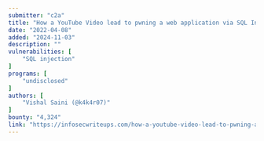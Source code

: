 ```yaml
---
submitter: "c2a"
title: "How a YouTube Video lead to pwning a web application via SQL Injection worth $4324 bounty"
date: "2022-04-08"
added: "2024-11-03"
description: ""
vulnerabilities: [
    "SQL injection"
]
programs: [
    "undisclosed"
]
authors: [
    "Vishal Saini (@k4k4r07)"
]
bounty: "4,324"
link: "https://infosecwriteups.com/how-a-youtube-video-lead-to-pwning-a-web-application-via-sql-injection-worth-4324-bounty-285f0a9b9f6c"
---
```




